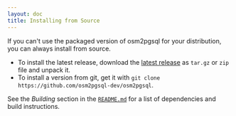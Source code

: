 ```yaml
---
layout: doc
title: Installing from Source
---
```


If you can't use the packaged version of osm2pgsql for your distribution, you
can always install from source.

* To install the latest release, download the
  [latest release](https://github.com/osm2pgsql-dev/osm2pgsql/releases/latest)
  as `tar.gz` or `zip` file and unpack it.
* To install a version from git, get it with `git clone
  https://github.com/osm2pgsql-dev/osm2pgsql`.

See the *Building* section in the
[`README.md`](https://github.com/osm2pgsql-dev/osm2pgsql/blob/master/README.md)
for a list of dependencies and build instructions.

